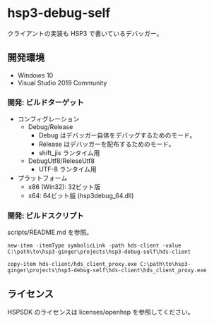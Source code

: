# hsp3-debug-self

クライアントの実装も HSP3 で書いているデバッガー。

## 開発環境

- Windows 10
- Visual Studio 2019 Community

### 開発: ビルドターゲット

- コンフィグレーション
    - Debug/Release
        - Debug はデバッガー自体をデバッグするためのモード。
        - Release はデバッガーを配布するためのモード。
        - shift_jis ランタイム用
    - DebugUtf8/ReleseUtf8
        - UTF-8 ランタイム用
- プラットフォーム
    - x86 (Win32): 32ビット版
    - x64: 64ビット版 (hsp3debug_64.dll)

### 開発: ビルドスクリプト

scripts/README.md を参照。

```pwsh
new-item -itemType symbolicLink -path hds-client -value C:\path\to\hsp3-ginger\projects\hsp3-debug-self\hds-client

copy-item hds-client/hds_client_proxy.exe C:\path\to\hsp3-ginger\projects\hsp3-debug-self\hds-client\hds_client_proxy.exe
```

## ライセンス

HSPSDK のライセンスは licenses/openhsp を参照してください。
